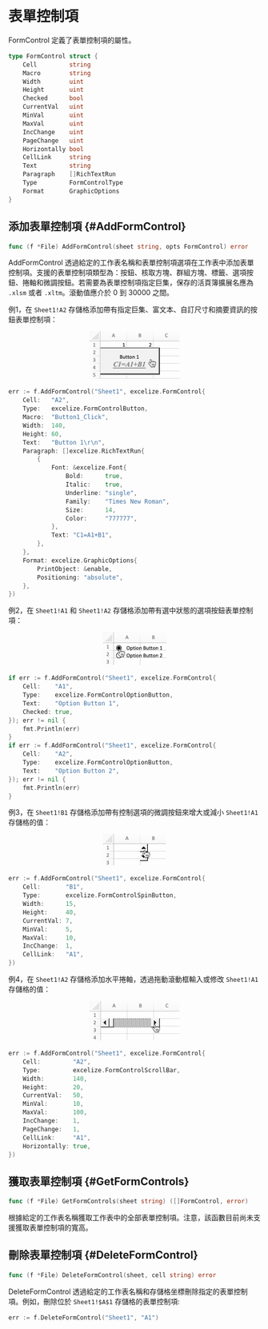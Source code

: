 # 表單控制項

FormControl 定義了表單控制項的屬性。

```go
type FormControl struct {
    Cell         string
    Macro        string
    Width        uint
    Height       uint
    Checked      bool
    CurrentVal   uint
    MinVal       uint
    MaxVal       uint
    IncChange    uint
    PageChange   uint
    Horizontally bool
    CellLink     string
    Text         string
    Paragraph    []RichTextRun
    Type         FormControlType
    Format       GraphicOptions
}
```

## 添加表單控制項 {#AddFormControl}

```go
func (f *File) AddFormControl(sheet string, opts FormControl) error
```

AddFormControl 透過給定的工作表名稱和表單控制項選項在工作表中添加表單控制項。支援的表單控制項類型為：按鈕、核取方塊、群組方塊、標籤、選項按鈕、捲軸和微調按鈕。若需要為表單控制項指定巨集，保存的活頁簿擴展名應為 `.xlsm` 或者 `.xltm`。滾動值應介於 0 到 30000 之間。

例1，在 `Sheet1!A2` 存儲格添加帶有指定巨集、富文本、自訂尺寸和摘要資訊的按鈕表單控制項：

<p align="center"><img width="180" src="./images/form_ctrl_button.gif" alt="使用 Excelize 在工作表中添加按鈕表單控制項"></p>

```go
err := f.AddFormControl("Sheet1", excelize.FormControl{
    Cell:   "A2",
    Type:   excelize.FormControlButton,
    Macro:  "Button1_Click",
    Width:  140,
    Height: 60,
    Text:   "Button 1\r\n",
    Paragraph: []excelize.RichTextRun{
        {
            Font: &excelize.Font{
                Bold:      true,
                Italic:    true,
                Underline: "single",
                Family:    "Times New Roman",
                Size:      14,
                Color:     "777777",
            },
            Text: "C1=A1+B1",
        },
    },
    Format: excelize.GraphicOptions{
        PrintObject: &enable,
        Positioning: "absolute",
    },
})
```

例2，在 `Sheet1!A1` 和 `Sheet1!A2` 存儲格添加帶有選中狀態的選項按鈕表單控制項：

<p align="center"><img width="127" src="./images/form_ctrl_option_button.gif" alt="使用 Excelize 在工作表中添加選項按鈕表單控制項"></p>

```go
if err := f.AddFormControl("Sheet1", excelize.FormControl{
    Cell:    "A1",
    Type:    excelize.FormControlOptionButton,
    Text:    "Option Button 1",
    Checked: true,
}); err != nil {
    fmt.Println(err)
}
if err := f.AddFormControl("Sheet1", excelize.FormControl{
    Cell:    "A2",
    Type:    excelize.FormControlOptionButton,
    Text:    "Option Button 2",
}); err != nil {
    fmt.Println(err)
}
```

例3，在 `Sheet1!B1` 存儲格添加帶有控制選項的微調按鈕來增大或減小 `Sheet1!A1` 存儲格的值：

<p align="center"><img width="126" src="./images/form_ctrl_spin_button.gif" alt="使用 Excelize 在工作表中添加微調按鈕表單控制項"></p>

```go
err := f.AddFormControl("Sheet1", excelize.FormControl{
    Cell:       "B1",
    Type:       excelize.FormControlSpinButton,
    Width:      15,
    Height:     40,
    CurrentVal: 7,
    MinVal:     5,
    MaxVal:     10,
    IncChange:  1,
    CellLink:   "A1",
})
```

例4，在 `Sheet1!A2` 存儲格添加水平捲軸，透過拖動滾動框輸入或修改 `Sheet1!A1` 存儲格的值：

<p align="center"><img width="180" src="./images/form_ctrl_scroll_bar.gif" alt="使用 Excelize 在工作表中添加水平捲軸表單控制項"></p>

```go
err := f.AddFormControl("Sheet1", excelize.FormControl{
    Cell:         "A2",
    Type:         excelize.FormControlScrollBar,
    Width:        140,
    Height:       20,
    CurrentVal:   50,
    MinVal:       10,
    MaxVal:       100,
    IncChange:    1,
    PageChange:   1,
    CellLink:     "A1",
    Horizontally: true,
})
```

## 獲取表單控制項 {#GetFormControls}

```go
func (f *File) GetFormControls(sheet string) ([]FormControl, error)
```

根據給定的工作表名稱獲取工作表中的全部表單控制項。注意，該函數目前尚未支援獲取表單控制項的寬高。

## 刪除表單控制項 {#DeleteFormControl}

```go
func (f *File) DeleteFormControl(sheet, cell string) error
```

DeleteFormControl 透過給定的工作表名稱和存儲格坐標刪除指定的表單控制項。例如，刪除位於 `Sheet1!$A$1` 存儲格的表單控制項:

```go
err := f.DeleteFormControl("Sheet1", "A1")
```
